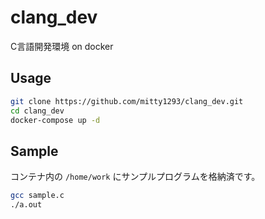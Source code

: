 # clang_dev
C言語開発環境 on docker

## Usage
```bash
git clone https://github.com/mitty1293/clang_dev.git
cd clang_dev
docker-compose up -d
```

## Sample
コンテナ内の `/home/work` にサンプルプログラムを格納済です。
```bash
gcc sample.c
./a.out
```